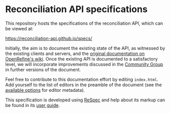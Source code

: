 Reconciliation API specifications
=================================

This repository hosts the specifications of the reconciliation API, which can be viewed at:

https://reconciliation-api.github.io/specs/

Initially, the aim is to document the existing state of the API,
as witnessed by the existing clients and servers, and the [original documentation
on OpenRefine's wiki](https://github.com/OpenRefine/OpenRefine/wiki/Reconciliation-Service-API).
Once the existing API is documented to a satisfactory level, we will incorporate improvements
discussed in the [Community Group](https://www.w3.org/community/reconciliation/) in further versions
of the document.

Feel free to contribute to this documentation effort by editing `index.html`. Add yourself
to the list of editors in the preamble of the document (see the [available options](https://github.com/w3c/respec/wiki/person)
for editor metadata).

This specification is developed using [ReSpec](https://github.com/w3c/respec) and help about
its markup can be found in its [user guide](https://github.com/w3c/respec/wiki/ReSpec-Editor's-Guide).
